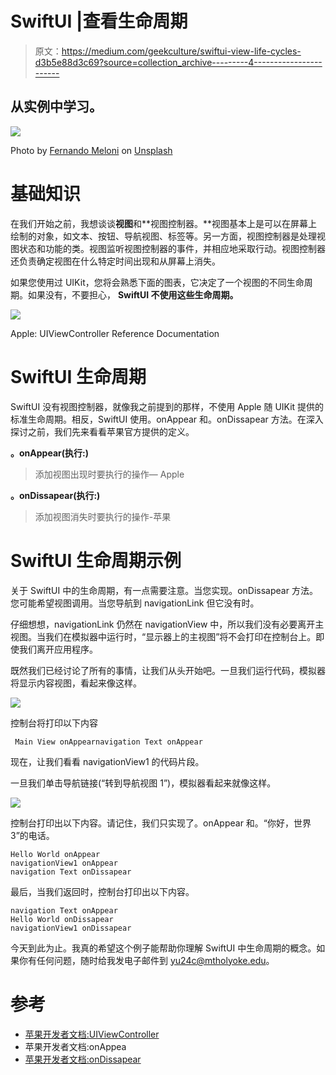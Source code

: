 # SwiftUI |查看生命周期

> 原文：<https://medium.com/geekculture/swiftui-view-life-cycles-d3b5e88d3c69?source=collection_archive---------4----------------------->

## 从实例中学习。

![](img/10cc2612e0b3c4980dcc1a6c79ad4dbb.png)

Photo by [Fernando Meloni](https://unsplash.com/@f_meloni?utm_source=unsplash&utm_medium=referral&utm_content=creditCopyText) on [Unsplash](https://unsplash.com/s/photos/cycle-circle?utm_source=unsplash&utm_medium=referral&utm_content=creditCopyText)

# 基础知识

在我们开始之前，我想谈谈**视图**和**视图控制器。**视图基本上是可以在屏幕上绘制的对象，如文本、按钮、导航视图、标签等。另一方面，视图控制器是处理视图状态和功能的类。视图监听视图控制器的事件，并相应地采取行动。视图控制器还负责确定视图在什么特定时间出现和从屏幕上消失。

如果您使用过 UIKit，您将会熟悉下面的图表，它决定了一个视图的不同生命周期。如果没有，不要担心， **SwiftUI 不使用这些生命周期。**

![](img/d2c393281ed42a99370537c69bb3a0a1.png)

Apple: UIViewController Reference Documentation

# SwiftUI 生命周期

SwiftUI 没有视图控制器，就像我之前提到的那样，不使用 Apple 随 UIKit 提供的标准生命周期。相反，SwiftUI 使用。onAppear 和。onDissapear 方法。在深入探讨之前，我们先来看看苹果官方提供的定义。

**。onAppear(执行:)**

> 添加视图出现时要执行的操作— Apple

**。onDissapear(执行:)**

> 添加视图消失时要执行的操作-苹果

# SwiftUI 生命周期示例

关于 SwiftUI 中的生命周期，有一点需要注意。当您实现。onDissapear 方法。您可能希望视图调用。当您导航到 navigationLink 但它没有时。

仔细想想，navigationLink 仍然在 navigationView 中，所以我们没有必要离开主视图。当我们在模拟器中运行时，“显示器上的主视图”将不会打印在控制台上。即使我们离开应用程序。

既然我们已经讨论了所有的事情，让我们从头开始吧。一旦我们运行代码，模拟器将显示内容视图，看起来像这样。

![](img/e9ca62a3706cf40b2e04994a44364b0f.png)

控制台将打印以下内容

```
 Main View onAppearnavigation Text onAppear
```

现在，让我们看看 navigationView1 的代码片段。

一旦我们单击导航链接(“转到导航视图 1”)，模拟器看起来就像这样。

![](img/9d90454a132c971a2bf0ee8908e2a7c9.png)

控制台打印出以下内容。请记住，我们只实现了。onAppear 和。“你好，世界 3”的电话。

```
Hello World onAppear
navigationView1 onAppear
navigation Text onDissapear
```

最后，当我们返回时，控制台打印出以下内容。

```
navigation Text onAppear
Hello World onDissapear
navigationView1 onDissapear
```

今天到此为止。我真的希望这个例子能帮助你理解 SwiftUI 中生命周期的概念。如果你有任何问题，随时给我发电子邮件到 yu24c@mtholyoke.edu。

# 参考

*   [苹果开发者文档:UIViewController](https://developer.apple.com/documentation/uikit/uiviewcontroller)
*   苹果开发者文档:onAppea
*   [苹果开发者文档:onDissapear](https://developer.apple.com/documentation/swiftui/view/ondisappear(perform:))